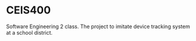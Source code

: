 # CEIS400
Software Engineering 2 class. The project to imitate device tracking system at a school district.
